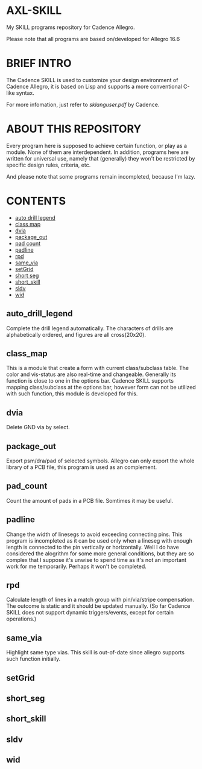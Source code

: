 # AXL-SKILL

My SKILL programs repository for Cadence Allegro.

Please note that all programs are based on/developed for Allegro 16.6


# BRIEF INTRO

The Cadence SKILL is used to customize your design environment of Cadence Allegro, it is based on Lisp and supports a more conventional C-like syntax.

For more infomation, just refer to _sklanguser.pdf_ by Cadence.


# ABOUT THIS REPOSITORY

Every program here is supposed to achieve certain function, or play as a module. None of them are interdependent. In addition, programs here are written for universal use, namely that (generally) they won't be restricted by specific design rules, criteria, etc.

And please note that some programs remain incompleted, because I'm lazy.


# CONTENTS

* [auto drill legend](#auto_drill_legend)
* [class map](#class_map)
* [dvia](#dvia)
* [package_out](#package_out)
* [pad count](#pad_count)
* [padline](#padline)
* [rpd](#rpd)
* [same_via](#same_via)
* [setGrid](#setGrid)
* [short seg](#short_seg)
* [short_skill](#short_skill)
* [sldv](#sldv)
* [wid](#wid)

## auto_drill_legend
Complete the drill legend automatically. The characters of drills are alphabetically ordered, and figures are all cross(20x20).

## class_map
This is a module that create a form with current class/subclass table. The color and vis-status are also real-time and changeable. Generally its function is close to one in the options bar. Cadence SKILL supports mapping class/subclass at the options bar, however form can not be utilized with such function, this module is developed for this.
  
## dvia
Delete GND via by select.
  
## package_out
Export psm/dra/pad of selected symbols. Allegro can only export the whole library of a PCB file, this program is used as an complement.
  
## pad_count
Count the amount of pads in a PCB file. Somtimes it may be useful.

## padline
Change the width of linesegs to avoid exceeding connecting pins. This program is incompleted as it can be used only when a lineseg with enough length is connected to the pin vertically or horizontally. Well I do have considered the alogrithm for some more general conditions, but they are so complex that I suppose it's unwise to spend time as it's not an important work for me temporarily. Perhaps it won't be completed.

## rpd
Calculate length of lines in a match group with pin/via/stripe compensation. The outcome is static and it should be updated manually. (So far Cadence SKILL does not support dynamic triggers/events, except for certain operations.)

## same_via
Highlight same type vias. This skill is out-of-date since allegro supports such function initially.

## setGrid

## short_seg

## short_skill

## sldv

## wid


